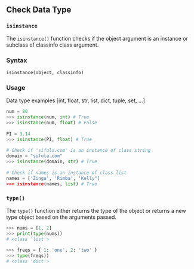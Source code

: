 ## Check Data Type

### `isinstance`

The `isinstance()` function checks if the object argument is an instance or subclass of classinfo class argument.

### Syntax

`isinstance(object, classinfo)`

### Usage

Data type examples
[int, float, str, list, dict, tuple, set, ...]

```py
num = 80
>>> isinstance(num, int) # True
>>> isinstance(num, float) # False
​
PI = 3.14
>>> isinstance(PI, float) # True
​
# Check if 'sifula.com' is an instance of class string
domain = "sifula.com"
>>> isinstance(domain, str) # True
​
# Check if names is an instance of class list
names = ['Zinga', 'Rimba', 'Kelly"]
>>> isinstance(names, list) # True
```

### `type()`

The `type()` function either returns the type of the object or returns a new type object based on the arguments passed.

```py
>>> nums = [1, 2]
>>> print(type(nums))
# <class 'list'>
​
>>> freqs = { 1: 'one', 2: 'two' }
>>> type(freqs))
# <class 'dict'>
```
